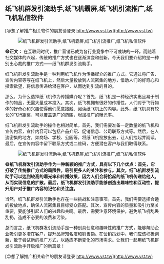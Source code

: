 ## **纸飞机群发引流助手,纸飞机霸屏,纸飞机引流推广,纸飞机私信软件**

[😍想了解推广相关软件的朋友请登录 http://www.vst.tw](http://www.vst.tw)

 <center><img src="https://vst.tw/MP4/tuiguang/png/3.png" alt="纸飞机群发引流助手,纸飞机霸屏,纸飞机引流推广,纸飞机私信软件"></center>

**😄正文：**
在互联网时代，推广营销已成为各行业竞争中不可或缺的一环。而随着社交媒体的兴起，传统的推广方式也在逐渐演变和创新。今天我们要介绍的是一种别出心裁的推广方式——纸飞机群发引流助手。

纸飞机群发引流助手是一种利用纸飞机作为传播媒介的推广方式。它通过将广告、宣传内容等写在纸飞机上，然后大量投放到人流密集的地方，借助人们的好奇心和探索欲望，将信息传递给潜在客户，从而达到引流的目的。

那么，为什么选择纸飞机作为传播媒介呢？首先，纸飞机是一种经济实惠且易于制作的物品，无需大量成本投入。其次，纸飞机拥有很好的传播性，人们对于飞行物体的好奇心和兴趣使得他们愿意接触、阅读纸飞机上的内容。此外，纸飞机具有较长的飞行距离，可以覆盖更广的范围，增加推广的曝光率。

纸飞机群发引流助手的操作也相对简单。首先，我们需要准备一定数量的纸飞机和宣传内容，宣传内容可以包括产品介绍、促销信息、公司联系方式等。然后，在人流密集的地方，如商场、学校、公园等，将纸飞机投放出去，让人们捡起并阅读。最后，在宣传内容中留下联系方式或二维码，方便潜在客户与我们取得联系。

 <center><img src="https://vst.tw/MP4/tuiguang/png/6.png" alt="纸飞机群发引流助手,纸飞机霸屏,纸飞机引流推广,纸飞机私信软件"></center>

**😄纸飞机群发引流助手作为一种新颖的推广方式，具有以下几个优点：首先，它打破了传统推广方式的局限性，吸引更多人的关注和参与。其次，纸飞机群发引流助手可以达到较高的曝光率和传播效果，因为人们会将拾起的纸飞机传递给他人，从而实现信息的扩散。最后，纸飞机群发引流助手能够创造出趣味性和互动性，提升用户对于推广内容的记忆和关注度。**

当然，纸飞机群发引流助手也存在一些挑战和注意事项。首先，我们需要选择合适的投放地点，确保人流密集且目标受众匹配。其次，宣传内容的质量和吸引力至关重要，要能够引起人们的兴趣和共鸣。最后，需要注意环境保护，避免纸飞机乱丢乱扔，造成不必要的浪费和污染。

总而言之，纸飞机群发引流助手是一种别具创意和趣味性的推广方式，能够帮助企业吸引更多潜在客户，提升品牌知名度和销售额。在营销策划中，我们应该积极创新，敢于尝试新的推广方式，以适应不断变化的市场需求。让我们一起用纸飞机群发引流助手开启推广的新篇章！

[😍想了解推广相关软件的朋友请登录 http://www.vst.tw](http://www.vst.tw)



